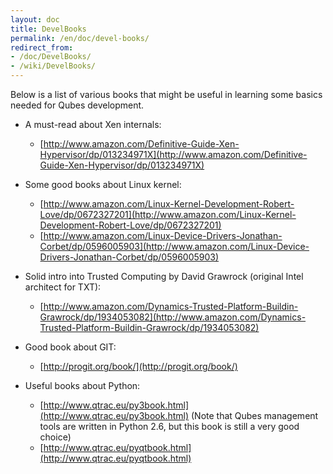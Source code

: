 ```yaml
---
layout: doc
title: DevelBooks
permalink: /en/doc/devel-books/
redirect_from:
- /doc/DevelBooks/
- /wiki/DevelBooks/
---
```


Below is a list of various books that might be useful in learning some basics needed for Qubes development.

-   A must-read about Xen internals:
    -   [http://www.amazon.com/Definitive-Guide-Xen-Hypervisor/dp/013234971X](http://www.amazon.com/Definitive-Guide-Xen-Hypervisor/dp/013234971X)

-   Some good books about Linux kernel:
    -   [http://www.amazon.com/Linux-Kernel-Development-Robert-Love/dp/0672327201](http://www.amazon.com/Linux-Kernel-Development-Robert-Love/dp/0672327201)
    -   [http://www.amazon.com/Linux-Device-Drivers-Jonathan-Corbet/dp/0596005903](http://www.amazon.com/Linux-Device-Drivers-Jonathan-Corbet/dp/0596005903)

-   Solid intro into Trusted Computing by David Grawrock (original Intel architect for TXT):
    -   [http://www.amazon.com/Dynamics-Trusted-Platform-Buildin-Grawrock/dp/1934053082](http://www.amazon.com/Dynamics-Trusted-Platform-Buildin-Grawrock/dp/1934053082)

-   Good book about GIT:
    -   [http://progit.org/book/](http://progit.org/book/)

-   Useful books about Python:
    -   [http://www.qtrac.eu/py3book.html](http://www.qtrac.eu/py3book.html) (Note that Qubes management tools are written in Python 2.6, but this book is still a very good choice)
    -   [http://www.qtrac.eu/pyqtbook.html](http://www.qtrac.eu/pyqtbook.html)

